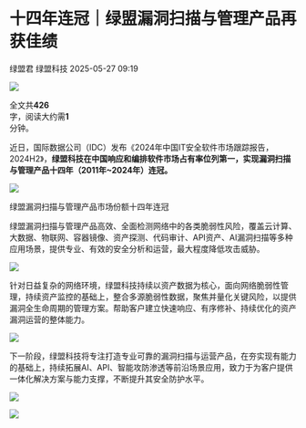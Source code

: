 #  十四年连冠｜绿盟漏洞扫描与管理产品再获佳绩   
绿盟君  绿盟科技   2025-05-27 09:19  
  
![](https://mmbiz.qpic.cn/sz_mmbiz_gif/IpYUt4DIvZcFwlIku7icDwLxMI3YkibnKZk9eNiaADBdmPq6DABpU8icsdtH5jCmQIXdGM7MQmCGoicJGsd95XSJiaLQ/640?wx_fmt=gif "")  
  
  
全文共**426**  
字，阅读大约需**1**  
分钟。  
  
  
  
近日，国际数据公司（IDC）发布《2024年中国IT安全软件市场跟踪报告，2024H2》，**绿盟科技在中国响应和编排软件市场占有率位列第一，实现漏洞扫描与管理产品十四年（2011年~2024年）连冠。**  
  
  
![](https://mmbiz.qpic.cn/sz_mmbiz_png/IpYUt4DIvZc6XD1griaQKGajuoTZPsJHAyQibPiaMicLibHsuEjG229QDSkFbPprQqKzjGNZsZ0eZqFya9z6yBnibFnw/640?wx_fmt=png "")  
  
绿盟漏洞扫描与管理产品市场份额十四年连冠  
  
绿盟漏洞扫描与管理产品高效、全面检测网络中的各类脆弱性风险，覆盖云计算、大数据、物联网、容器镜像、资产探测、代码审计、API资产、AI漏洞扫描等多种应用场景，提供专业、有效的安全分析和运营，最大程度降低攻击威胁。  
  
![](https://mmbiz.qpic.cn/sz_mmbiz_png/IpYUt4DIvZc6XD1griaQKGajuoTZPsJHAoD9HRjAbsnSSiavYcCGlo0icnQJKhZ2pB0ZX7ubb0x0pm4tmbEao1rQA/640?wx_fmt=png "")  
  
针对日益复杂的网络环境，绿盟科技持续以资产数据为核心，面向网络脆弱性管理，持续资产监控的基础上，整合多源脆弱性数据，聚焦并量化关键风险，以提供漏洞全生命周期的管理方案。帮助客户建立快速响应、有序修补、持续优化的资产漏洞运营的整体能力。  
  
![](https://mmbiz.qpic.cn/mmbiz_gif/xZBrQScF24AJKSgyOaF9TQSR5SKr3RZr8ticxvFEMOH1CvB0IDwDcRzCrhDX8wZcXzibA4XibYFwVcnH0iblicWKCWA/640?wx_fmt=gif "")  
  
下一阶段，绿盟科技将专注打造专业可靠的漏洞扫描与运营产品，在夯实现有能力的基础上，持续拓展AI、API、智能攻防渗透等前沿场景应用，致力于为客户提供一体化解决方案与能力支撑，不断提升其安全防护水平。  
  
![](https://mmbiz.qpic.cn/sz_mmbiz_png/IpYUt4DIvZegkEFpP4fL9ibUPiaIFan451wLNJibXpcCOgfDV1cmlIjiczs3XZYibj8OFtZ7Tvf77mnTLp6LIERMm3A/640?wx_fmt=png "")  
  
[](https://mp.weixin.qq.com/s?__biz=MjM5ODYyMTM4MA==&mid=2650468679&idx=1&sn=c7a50505b5a07e6d696a60d32e6bf131&scene=21#wechat_redirect)  
  
[](https://mp.weixin.qq.com/s?__biz=MjM5ODYyMTM4MA==&mid=2650468640&idx=1&sn=430490ae575574d3530583fedd91f8aa&scene=21#wechat_redirect)  
  
[](https://mp.weixin.qq.com/s?__biz=MjM5ODYyMTM4MA==&mid=2650468768&idx=1&sn=af63f207746ac80163b7869771192571&scene=21#wechat_redirect)  
  
![](https://mmbiz.qpic.cn/sz_mmbiz_gif/IpYUt4DIvZegkEFpP4fL9ibUPiaIFan451jMWXWIA8yj3dEtLY9KIVzKGNbzZ9zzyVskGsFyAibiblgNSfOIPHN13w/640?wx_fmt=gif "")  
  
  
